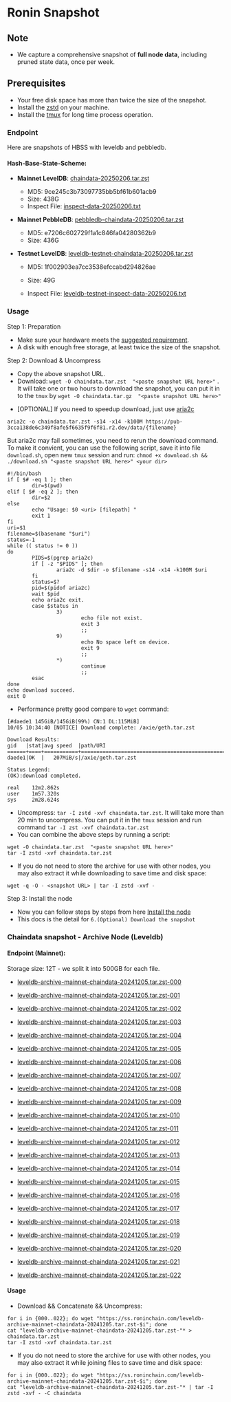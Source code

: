 # Ronin Snapshot

## Note
- We capture a comprehensive snapshot of **full node data**, including pruned state data, once per week.

## Prerequisites
- Your free disk space has more than twice the size of the snapshot.
- Install the [zstd](https://github.com/facebook/zstd) on your machine.
- Install the [tmux](https://github.com/tmux/tmux/wiki/Installing) for long time process operation.


### Endpoint

Here are snapshots of HBSS with leveldb and pebbledb.

#### Hash-Base-State-Scheme:

- **Mainnet LevelDB**: [chaindata-20250206.tar.zst](https://pub-3cca138de6c349f8afe5f6635f9f6f81.r2.dev/data/chaindata-20250206.tar.zst)
  - MD5: 9ce245c3b73097735bb5bf61b601acb9
  - Size: 438G
  - Inspect File: [inspect-data-20250206.txt](https://pub-3cca138de6c349f8afe5f6635f9f6f81.r2.dev/data/inspect-data-20250206.txt)

- **Mainnet PebbleDB**: [pebbledb-chaindata-20250206.tar.zst](https://pub-3cca138de6c349f8afe5f6635f9f6f81.r2.dev/data/pebbledb-chaindata-20250206.tar.zst)
  - MD5: e7206c602729f1a1c846fa04280362b9
  - Size: 436G


- **Testnet LevelDB**: [leveldb-testnet-chaindata-20250206.tar.zst](https://pub-3cca138de6c349f8afe5f6635f9f6f81.r2.dev/data/leveldb-testnet-chaindata-20250206.tar.zst)
  - MD5: 1f002903ea7cc3538efccabd294826ae
  - Size: 49G

  - Inspect File: [leveldb-testnet-inspect-data-20250206.txt](https://pub-3cca138de6c349f8afe5f6635f9f6f81.r2.dev/data/leveldb-testnet-inspect-data-20250206.txt)
  



### Usage

Step 1: Preparation
- Make sure your hardware meets the [suggested requirement](https://docs.roninchain.com/validators/setup/overview#hardware-requirements).
- A disk with enough free storage, at least twice the size of the snapshot.

Step 2: Download & Uncompress
- Copy the above snapshot URL.
- Download:  `wget -O chaindata.tar.zst  "<paste snapshot URL here>"` . It will take one or two hours to download the snapshot, you can put it in to the `tmux` by `wget -O chaindata.tar.gz  "<paste snapshot URL here>"`


* [OPTIONAL] If you need to speedup download, just use [aria2c](https://github.com/aria2/aria2)
```
aria2c -o chaindata.tar.zst -s14 -x14 -k100M https://pub-3cca138de6c349f8afe5f6635f9f6f81.r2.dev/data/{filename}
```

But aria2c may fail sometimes, you need to rerun the download command. To make it convient, you can use the following script, save it into file `download.sh`, open new `tmux` session and run: `chmod +x download.sh && ./download.sh "<paste snapshot URL here>" <your dir>`
```
#!/bin/bash
if [ $# -eq 1 ]; then
        dir=$(pwd)
elif [ $# -eq 2 ]; then
        dir=$2
else
        echo "Usage: $0 <uri> [filepath] "
        exit 1
fi
uri=$1
filename=$(basename "$uri")
status=-1
while (( status != 0 ))
do
        PIDS=$(pgrep aria2c)
        if [ -z "$PIDS" ]; then
                aria2c -d $dir -o $filename -s14 -x14 -k100M $uri
        fi
        status=$?
        pid=$(pidof aria2c)
        wait $pid
        echo aria2c exit.
        case $status in
                3)
                        echo file not exist.
                        exit 3
                        ;;
                9)
                        echo No space left on device.
                        exit 9
                        ;;
                *)
                        continue
                        ;;
        esac
done
echo download succeed.
exit 0
```

- Performance pretty good compare to `wget` command:

```
[#daede1 145GiB/145GiB(99%) CN:1 DL:115MiB]
10/05 10:34:40 [NOTICE] Download complete: /axie/geth.tar.zst

Download Results:
gid   |stat|avg speed  |path/URI
======+====+===========+=======================================================
daede1|OK  |   207MiB/s|/axie/geth.tar.zst

Status Legend:
(OK):download completed.

real    12m2.862s
user    1m57.320s
sys     2m28.624s
```

- Uncompress: `tar -I zstd -xvf chaindata.tar.zst`. It will take more than 20 min to uncompress. You can put it in the `tmux` session and run command `tar -I zst -xvf chaindata.tar.zst`
- You can combine the above steps by running a script:

```
wget -O chaindata.tar.zst  "<paste snapshot URL here>"
tar -I zstd -xvf chaindata.tar.zst
```


- If you do not need to store the archive for use with other nodes, you may also extract it while downloading to save time and disk space:
```
wget -q -O - <snapshot URL> | tar -I zstd -xvf -
```


Step 3: Install the node
- Now you can follow steps by steps from here [Install the node ](https://docs.roninchain.com/rpc/mainnet-rpc)
- This docs is the detail for `6.(Optional) Download the snapshot`


### Chaindata snapshot - Archive Node (Leveldb)
#### Endpoint (Mainnet):

Storage size: 12T - we split it into 500GB for each file.


- [leveldb-archive-mainnet-chaindata-20241205.tar.zst-000](https://ss.roninchain.com/leveldb-archive-mainnet-chaindata-20241205.tar.zst-000)

- [leveldb-archive-mainnet-chaindata-20241205.tar.zst-001](https://ss.roninchain.com/leveldb-archive-mainnet-chaindata-20241205.tar.zst-001)

- [leveldb-archive-mainnet-chaindata-20241205.tar.zst-002](https://ss.roninchain.com/leveldb-archive-mainnet-chaindata-20241205.tar.zst-002)

- [leveldb-archive-mainnet-chaindata-20241205.tar.zst-003](https://ss.roninchain.com/leveldb-archive-mainnet-chaindata-20241205.tar.zst-003)

- [leveldb-archive-mainnet-chaindata-20241205.tar.zst-004](https://ss.roninchain.com/leveldb-archive-mainnet-chaindata-20241205.tar.zst-004)

- [leveldb-archive-mainnet-chaindata-20241205.tar.zst-005](https://ss.roninchain.com/leveldb-archive-mainnet-chaindata-20241205.tar.zst-005)

- [leveldb-archive-mainnet-chaindata-20241205.tar.zst-006](https://ss.roninchain.com/leveldb-archive-mainnet-chaindata-20241205.tar.zst-006)

- [leveldb-archive-mainnet-chaindata-20241205.tar.zst-007](https://ss.roninchain.com/leveldb-archive-mainnet-chaindata-20241205.tar.zst-007)

- [leveldb-archive-mainnet-chaindata-20241205.tar.zst-008](https://ss.roninchain.com/leveldb-archive-mainnet-chaindata-20241205.tar.zst-008)

- [leveldb-archive-mainnet-chaindata-20241205.tar.zst-009](https://ss.roninchain.com/leveldb-archive-mainnet-chaindata-20241205.tar.zst-009)

- [leveldb-archive-mainnet-chaindata-20241205.tar.zst-010](https://ss.roninchain.com/leveldb-archive-mainnet-chaindata-20241205.tar.zst-010)

- [leveldb-archive-mainnet-chaindata-20241205.tar.zst-011](https://ss.roninchain.com/leveldb-archive-mainnet-chaindata-20241205.tar.zst-011)

- [leveldb-archive-mainnet-chaindata-20241205.tar.zst-012](https://ss.roninchain.com/leveldb-archive-mainnet-chaindata-20241205.tar.zst-012)

- [leveldb-archive-mainnet-chaindata-20241205.tar.zst-013](https://ss.roninchain.com/leveldb-archive-mainnet-chaindata-20241205.tar.zst-013)

- [leveldb-archive-mainnet-chaindata-20241205.tar.zst-014](https://ss.roninchain.com/leveldb-archive-mainnet-chaindata-20241205.tar.zst-014)

- [leveldb-archive-mainnet-chaindata-20241205.tar.zst-015](https://ss.roninchain.com/leveldb-archive-mainnet-chaindata-20241205.tar.zst-015)

- [leveldb-archive-mainnet-chaindata-20241205.tar.zst-016](https://ss.roninchain.com/leveldb-archive-mainnet-chaindata-20241205.tar.zst-016)

- [leveldb-archive-mainnet-chaindata-20241205.tar.zst-017](https://ss.roninchain.com/leveldb-archive-mainnet-chaindata-20241205.tar.zst-017)

- [leveldb-archive-mainnet-chaindata-20241205.tar.zst-018](https://ss.roninchain.com/leveldb-archive-mainnet-chaindata-20241205.tar.zst-018)

- [leveldb-archive-mainnet-chaindata-20241205.tar.zst-019](https://ss.roninchain.com/leveldb-archive-mainnet-chaindata-20241205.tar.zst-019)

- [leveldb-archive-mainnet-chaindata-20241205.tar.zst-020](https://ss.roninchain.com/leveldb-archive-mainnet-chaindata-20241205.tar.zst-020)

- [leveldb-archive-mainnet-chaindata-20241205.tar.zst-021](https://ss.roninchain.com/leveldb-archive-mainnet-chaindata-20241205.tar.zst-021)

- [leveldb-archive-mainnet-chaindata-20241205.tar.zst-022](https://ss.roninchain.com/leveldb-archive-mainnet-chaindata-20241205.tar.zst-022)




#### Usage
- Download && Concatenate && Uncompress:

```shell
for i in {000..022}; do wget "https://ss.roninchain.com/leveldb-archive-mainnet-chaindata-20241205.tar.zst-$i"; done
cat "leveldb-archive-mainnet-chaindata-20241205.tar.zst-"* > chaindata.tar.zst
tar -I zstd -xvf chaindata.tar.zst
```

- If you do not need to store the archive for use with other nodes, you may also extract it while joining files to save time and disk space:

```shell
for i in {000..022}; do wget "https://ss.roninchain.com/leveldb-archive-mainnet-chaindata-20241205.tar.zst-$i"; done
cat "leveldb-archive-mainnet-chaindata-20241205.tar.zst-"* | tar -I zstd -xvf - -C chaindata
```

